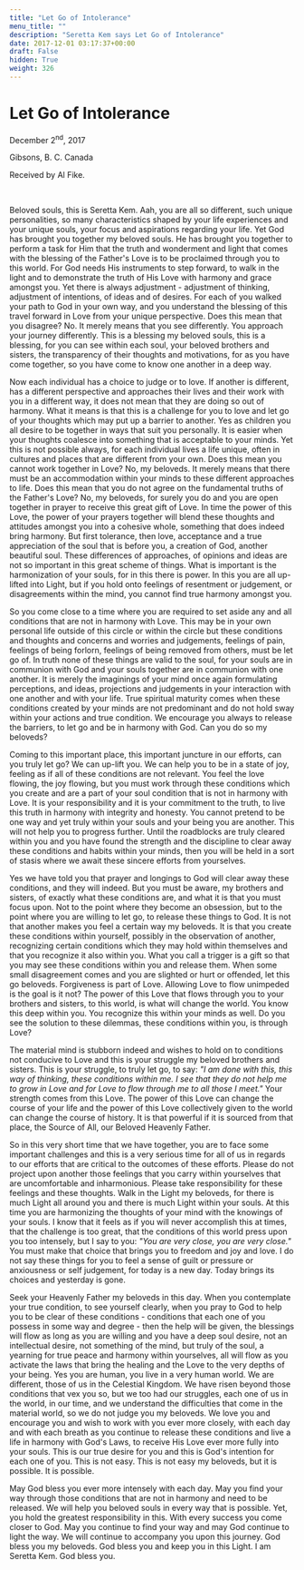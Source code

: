 ```yaml
---
title: "Let Go of Intolerance"
menu_title: ""
description: "Seretta Kem says Let Go of Intolerance"
date: 2017-12-01 03:17:37+00:00
draft: False
hidden: True
weight: 326
---
```

# Let Go of Intolerance

December 2<sup>nd</sup>, 2017

Gibsons, B. C. Canada

Received by Al Fike.

 

Beloved souls, this is Seretta Kem. Aah, you are all so different, such unique personalities, so many characteristics shaped by your life experiences and your unique souls, your focus and aspirations regarding your life. Yet God has brought you together my beloved souls. He has brought you together to perform a task for Him that the truth and wonderment and light that comes with the blessing of the Father's Love is to be proclaimed through you to this world. For God needs His instruments to step forward, to walk in the light and to demonstrate the truth of His Love with harmony and grace amongst you. Yet there is always adjustment - adjustment of thinking, adjustment of intentions, of ideas and of desires. For each of you walked your path to God in your own way, and you understand the blessing of this travel forward in Love from your unique perspective. Does this mean that you disagree? No. It merely means that you see differently. You approach your journey differently. This is a blessing my beloved souls, this is a blessing, for you can see within each soul, your beloved brothers and sisters, the transparency of their thoughts and motivations, for as you have come together, so you have come to know one another in a deep way.

Now each individual has a choice to judge or to love. If another is different, has a different perspective and approaches their lives and their work with you in a different way, it does not mean that they are doing so out of harmony. What it means is that this is a challenge for you to love and let go of your thoughts which may put up a barrier to another. Yes as children you all desire to be together in ways that suit you personally. It is easier when your thoughts coalesce into something that is acceptable to your minds. Yet this is not possible always, for each individual lives a life unique, often in cultures and places that are different from your own. Does this mean you cannot work together in Love? No, my beloveds. It merely means that there must be an accommodation within your minds to these different approaches to life. Does this mean that you do not agree on the fundamental truths of the Father's Love? No, my beloveds, for surely you do and you are open together in prayer to receive this great gift of Love. In time the power of this Love, the power of your prayers together will blend these thoughts and attitudes amongst you into a cohesive whole, something that does indeed bring harmony. But first tolerance, then love, acceptance and a true appreciation of the soul that is before you, a creation of God, another beautiful soul. These differences of approaches, of opinions and ideas are not so important in this great scheme of things. What is important is the harmonization of your souls, for in this there is power. In this you are all up-lifted into Light, but if you hold onto feelings of resentment or judgement, or disagreements within the mind, you cannot find true harmony amongst you.

So you come close to a time where you are required to set aside any and all conditions that are not in harmony with Love. This may be in your own personal life outside of this circle or within the circle but these conditions and thoughts and concerns and worries and judgements, feelings of pain, feelings of being forlorn, feelings of being removed from others, must be let go of. In truth none of these things are valid to the soul, for your souls are in communion with God and your souls together are in communion with one another. It is merely the imaginings of your mind once again formulating perceptions, and ideas, projections and judgements in your interaction with one another and with your life. True spiritual maturity comes when these conditions created by your minds are not predominant and do not hold sway within your actions and true condition. We encourage you always to release the barriers, to let go and be in harmony with God. Can you do so my beloveds?

Coming to this important place, this important juncture in our efforts, can you truly let go? We can up-lift you. We can help you to be in a state of joy, feeling as if all of these conditions are not relevant. You feel the love flowing, the joy flowing, but you must work through these conditions which you create and are a part of your soul condition that is not in harmony with Love. It is your responsibility and it is your commitment to the truth, to live this truth in harmony with integrity and honesty. You cannot pretend to be one way and yet truly within your souls and your being you are another. This will not help you to progress further. Until the roadblocks are truly cleared within you and you have found the strength and the discipline to clear away these conditions and habits within your minds, then you will be held in a sort of stasis where we await these sincere efforts from yourselves.

Yes we have told you that prayer and longings to God will clear away these conditions, and they will indeed. But you must be aware, my brothers and sisters, of exactly what these conditions are, and what it is that you must focus upon. Not to the point where they become an obsession, but to the point where you are willing to let go, to release these things to God. It is not that another makes you feel a certain way my beloveds. It is that you create these conditions within yourself, possibly in the observation of another, recognizing certain conditions which they may hold within themselves and that you recognize it also within you. What you call a trigger is a gift so that you may see these conditions within you and release them. When some small disagreement comes and you are slighted or hurt or offended, let this go beloveds. Forgiveness is part of Love. Allowing Love to flow unimpeded is the goal is it not? The power of this Love that flows through you to your brothers and sisters, to this world, is what will change the world. You know this deep within you. You recognize this within your minds as well. Do you see the solution to these dilemmas, these conditions within you, is through Love?

The material mind is stubborn indeed and wishes to hold on to conditions not conducive to Love and this is your struggle my beloved brothers and sisters. This is your struggle, to truly let go, to say: *"I am done with this, this way of thinking, these conditions within me. I see that they do not help me to grow in Love and for Love to flow through me to all those I meet."* Your strength comes from this Love. The power of this Love can change the course of your life and the power of this Love collectively given to the world can change the course of history. It is that powerful if it is sourced from that place, the Source of All, our Beloved Heavenly Father.

So in this very short time that we have together, you are to face some important challenges and this is a very serious time for all of us in regards to our efforts that are critical to the outcomes of these efforts. Please do not project upon another those feelings that you carry within yourselves that are uncomfortable and inharmonious. Please take responsibility for these feelings and these thoughts. Walk in the Light my beloveds, for there is much Light all around you and there is much Light within your souls. At this time you are harmonizing the thoughts of your mind with the knowings of your souls. I know that it feels as if you will never accomplish this at times, that the challenge is too great, that the conditions of this world press upon you too intensely, but I say to you: *"You are very close, you are very close."* You must make that choice that brings you to freedom and joy and love. I do not say these things for you to feel a sense of guilt or pressure or anxiousness or self judgement, for today is a new day. Today brings its choices and yesterday is gone.

Seek your Heavenly Father my beloveds in this day. When you contemplate your true condition, to see yourself clearly, when you pray to God to help you to be clear of these conditions - conditions that each one of you possess in some way and degree - then the help will be given, the blessings will flow as long as you are willing and you have a deep soul desire, not an intellectual desire, not something of the mind, but truly of the soul, a yearning for true peace and harmony within yourselves, all will flow as you activate the laws that bring the healing and the Love to the very depths of your being. Yes you are human, you live in a very human world. We are different, those of us in the Celestial Kingdom. We have risen beyond those conditions that vex you so, but we too had our struggles, each one of us in the world, in our time, and we understand the difficulties that come in the material world, so we do not judge you my beloveds. We love you and encourage you and wish to work with you ever more closely, with each day and with each breath as you continue to release these conditions and live a life in harmony with God's Laws, to receive His Love ever more fully into your souls. This is our true desire for you and this is God's intention for each one of you. This is not easy. This is not easy my beloveds, but it is possible. It is possible.

May God bless you ever more intensely with each day. May you find your way through those conditions that are not in harmony and need to be released. We will help you beloved souls in every way that is possible. Yet, you hold the greatest responsibility in this. With every success you come closer to God. May you continue to find your way and may God continue to light the way. We will continue to accompany you upon this journey. God bless you my beloveds. God bless you and keep you in this Light. I am Seretta Kem. God bless you.